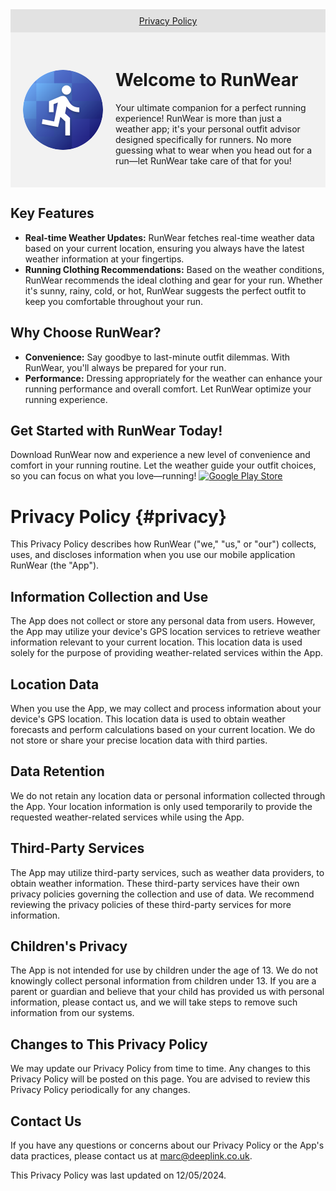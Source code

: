 <div style="background-color: #e2e2e2; padding: 10px;">
    <ul style="list-style-type: none; margin: 0; padding: 0; display: flex; justify-content: center;">
        <li><a href="#privacy">Privacy Policy</a></li>
    </ul>
</div>
<div style="display: flex; align-items: center; background-color: #f2f2f2; padding: 20px;">
    <img src="icon-512.png" alt="RunWear Icon" width="128" height="128" style="margin-right: 20px;border-radius: 50%;">
    <div>
        <h1>Welcome to RunWear</h1>
        <p>Your ultimate companion for a perfect running experience! RunWear is more than just a weather app; it's your personal outfit advisor designed specifically for runners. No more guessing what to wear when you head out for a run—let RunWear take care of that for you!</p>
    </div>
</div>

## Key Features

- **Real-time Weather Updates:** RunWear fetches real-time weather data based on your current location, ensuring you always have the latest weather information at your fingertips.
- **Running Clothing Recommendations:** Based on the weather conditions, RunWear recommends the ideal clothing and gear for your run. Whether it's sunny, rainy, cold, or hot, RunWear suggests the perfect outfit to keep you comfortable throughout your run.

## Why Choose RunWear?

- **Convenience:** Say goodbye to last-minute outfit dilemmas. With RunWear, you'll always be prepared for your run.
- **Performance:** Dressing appropriately for the weather can enhance your running performance and overall comfort. Let RunWear optimize your running experience.

## Get Started with RunWear Today!

Download RunWear now and experience a new level of convenience and comfort in your running routine. Let the weather guide your outfit choices, so you can focus on what you love—running!
[![Google Play Store](google-play-badge.png)](https://play.google.com/store/apps/details?id=com.deeplink.runwarm)

# Privacy Policy {#privacy}

This Privacy Policy describes how RunWear ("we," "us," or "our") collects, uses, and discloses information when you use our mobile application RunWear (the "App").

## Information Collection and Use

The App does not collect or store any personal data from users. However, the App may utilize your device's GPS location services to retrieve weather information relevant to your current location. This location data is used solely for the purpose of providing weather-related services within the App.

## Location Data

When you use the App, we may collect and process information about your device's GPS location. This location data is used to obtain weather forecasts and perform calculations based on your current location. We do not store or share your precise location data with third parties.

## Data Retention

We do not retain any location data or personal information collected through the App. Your location information is only used temporarily to provide the requested weather-related services while using the App.

## Third-Party Services

The App may utilize third-party services, such as weather data providers, to obtain weather information. These third-party services have their own privacy policies governing the collection and use of data. We recommend reviewing the privacy policies of these third-party services for more information.

## Children's Privacy

The App is not intended for use by children under the age of 13. We do not knowingly collect personal information from children under 13. If you are a parent or guardian and believe that your child has provided us with personal information, please contact us, and we will take steps to remove such information from our systems.

## Changes to This Privacy Policy

We may update our Privacy Policy from time to time. Any changes to this Privacy Policy will be posted on this page. You are advised to review this Privacy Policy periodically for any changes.

## Contact Us

If you have any questions or concerns about our Privacy Policy or the App's data practices, please contact us at [marc@deeplink.co.uk](mailto:marc@deeplink.co.uk).

This Privacy Policy was last updated on 12/05/2024.
